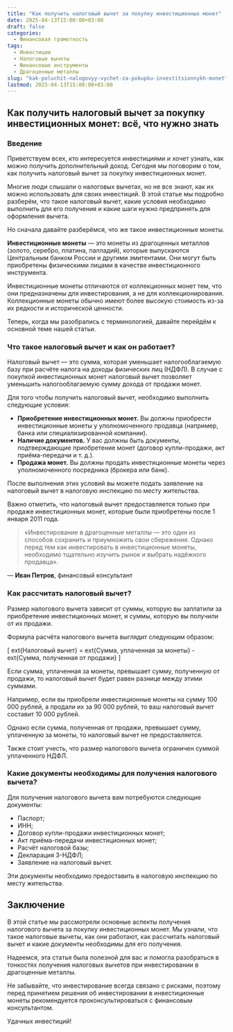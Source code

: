 ```yaml
---
title: "Как получить налоговый вычет за покупку инвестиционных монет"
date: 2025-04-13T15:00:00+03:00
draft: false
categories:
  - Финансовая грамотность
tags:
  - Инвестиции
  - Налоговые вычеты
  - Финансовые инструменты
  - Драгоценные металлы
slug: "kak-poluchit-nalogovyy-vychet-za-pokupku-investitsionnykh-monet"
lastmod: 2025-04-13T15:00:00+03:00
---
```


## Как получить налоговый вычет за покупку инвестиционных монет: всё, что нужно знать ##

### Введение

Приветствуем всех, кто интересуется инвестициями и хочет узнать, как можно получить дополнительный доход. Сегодня мы поговорим о том, как получить налоговый вычет за покупку инвестиционных монет.

Многие люди слышали о налоговых вычетах, но не все знают, как их можно использовать для своих инвестиций. В этой статье мы подробно разберём, что такое налоговый вычет, какие условия необходимо выполнить для его получения и какие шаги нужно предпринять для оформления вычета.

Но сначала давайте разберёмся, что же такое инвестиционные монеты.

**Инвестиционные монеты** — это монеты из драгоценных металлов (золото, серебро, платина, палладий), которые выпускаются Центральным банком России и другими эмитентами. Они могут быть приобретены физическими лицами в качестве инвестиционного инструмента.

Инвестиционные монеты отличаются от коллекционных монет тем, что они предназначены для инвестирования, а не для коллекционирования. Коллекционные монеты обычно имеют более высокую стоимость из-за их редкости и исторической ценности.

Теперь, когда мы разобрались с терминологией, давайте перейдём к основной теме нашей статьи.

### Что такое налоговый вычет и как он работает?

Налоговый вычет — это сумма, которая уменьшает налогооблагаемую базу при расчёте налога на доходы физических лиц (НДФЛ). В случае с покупкой инвестиционных монет налоговый вычет позволяет уменьшить налогооблагаемую сумму дохода от продажи монет.

Для того чтобы получить налоговый вычет, необходимо выполнить следующие условия:

* **Приобретение инвестиционных монет.** Вы должны приобрести инвестиционные монеты у уполномоченного продавца (например, банка или специализированной компании).
* **Наличие документов.** У вас должны быть документы, подтверждающие приобретение монет (договор купли-продажи, акт приёма-передачи и т. д.).
* **Продажа монет.** Вы должны продать инвестиционные монеты через уполномоченного посредника (брокера или банк).

После выполнения этих условий вы можете подать заявление на налоговый вычет в налоговую инспекцию по месту жительства.

Важно отметить, что налоговый вычет предоставляется только при продаже инвестиционных монет, которые были приобретены после 1 января 2011 года.

> «Инвестирование в драгоценные металлы — это один из способов сохранить и приумножить свои сбережения. Однако перед тем как инвестировать в инвестиционные монеты, необходимо тщательно изучить рынок и выбрать надёжного продавца».

— **Иван Петров**, финансовый консультант

### Как рассчитать налоговый вычет?

Размер налогового вычета зависит от суммы, которую вы заплатили за приобретение инвестиционных монет, и суммы, которую вы получили от их продажи.

Формула расчёта налогового вычета выглядит следующим образом:

[ 	ext{Налоговый вычет} = 	ext{Сумма, уплаченная за монеты} - 	ext{Сумма, полученная от продажи} ]

Если сумма, уплаченная за монеты, превышает сумму, полученную от продажи, то налоговый вычет будет равен разнице между этими суммами.

Например, если вы приобрели инвестиционные монеты на сумму 100 000 рублей, а продали их за 90 000 рублей, то ваш налоговый вычет составит 10 000 рублей.

Однако если сумма, полученная от продажи, превышает сумму, уплаченную за монеты, то налоговый вычет не предоставляется.

Также стоит учесть, что размер налогового вычета ограничен суммой уплаченного НДФЛ.

### Какие документы необходимы для получения налогового вычета?

Для получения налогового вычета вам потребуются следующие документы:

* Паспорт;
* ИНН;
* Договор купли-продажи инвестиционных монет;
* Акт приёма-передачи инвестиционных монет;
* Расчёт налоговой базы;
* Декларация 3-НДФЛ;
* Заявление на налоговый вычет.

Эти документы необходимо предоставить в налоговую инспекцию по месту жительства.

## Заключение

В этой статье мы рассмотрели основные аспекты получения налогового вычета за покупку инвестиционных монет. Мы узнали, что такое налоговые вычеты, как они работают, как рассчитать налоговый вычет и какие документы необходимы для его получения.

Надеемся, эта статья была полезной для вас и помогла разобраться в тонкостях получения налоговых вычетов при инвестировании в драгоценные металлы.

Не забывайте, что инвестирование всегда связано с рисками, поэтому перед принятием решения об инвестировании в инвестиционные монеты рекомендуется проконсультироваться с финансовым консультантом.

Удачных инвестиций!


